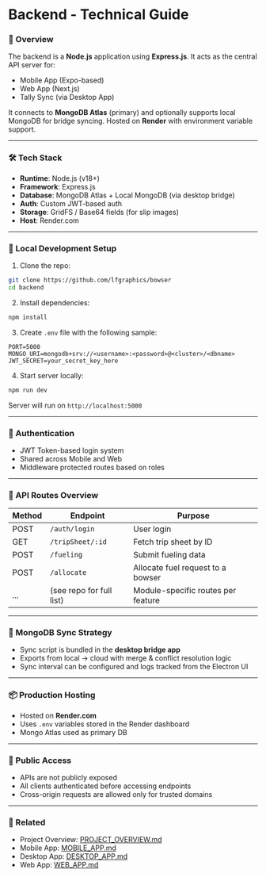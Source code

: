 # Backend - Technical Guide

### 🧠 Overview

The backend is a **Node.js** application using **Express.js**. It acts as the central API server for:

- Mobile App (Expo-based)
- Web App (Next.js)
- Tally Sync (via Desktop App)

It connects to **MongoDB Atlas** (primary) and optionally supports local MongoDB for bridge syncing. Hosted on **Render** with environment variable support.

---

### 🛠️ Tech Stack

- **Runtime**: Node.js (v18+)
- **Framework**: Express.js
- **Database**: MongoDB Atlas + Local MongoDB (via desktop bridge)
- **Auth**: Custom JWT-based auth
- **Storage**: GridFS / Base64 fields (for slip images)
- **Host**: Render.com

---

### 🔧 Local Development Setup

1. Clone the repo:

```bash
git clone https://github.com/lfgraphics/bowser
cd backend
```

2. Install dependencies:

```bash
npm install
```

3. Create `.env` file with the following sample:

```env
PORT=5000
MONGO_URI=mongodb+srv://<username>:<password>@<cluster>/<dbname>
JWT_SECRET=your_secret_key_here
```

4. Start server locally:

```bash
npm run dev
```

Server will run on `http://localhost:5000`

---

### 🔐 Authentication

- JWT Token-based login system
- Shared across Mobile and Web
- Middleware protected routes based on roles

---

### 🔁 API Routes Overview

| Method | Endpoint                 | Purpose                            |
| ------ | ------------------------ | ---------------------------------- |
| POST   | `/auth/login`            | User login                         |
| GET    | `/tripSheet/:id`         | Fetch trip sheet by ID             |
| POST   | `/fueling`               | Submit fueling data                |
| POST   | `/allocate`              | Allocate fuel request to a bowser  |
| ...    | (see repo for full list) | Module-specific routes per feature |

---

### 🔄 MongoDB Sync Strategy

- Sync script is bundled in the **desktop bridge app**
- Exports from local → cloud with merge & conflict resolution logic
- Sync interval can be configured and logs tracked from the Electron UI

---


### 📦 Production Hosting

- Hosted on **Render.com**
- Uses `.env` variables stored in the Render dashboard
- Mongo Atlas used as primary DB

---

### 🚫 Public Access

- APIs are not publicly exposed
- All clients authenticated before accessing endpoints
- Cross-origin requests are allowed only for trusted domains

---

### 🧾 Related

- Project Overview: [PROJECT\_OVERVIEW.md](./readme.md)
- Mobile App: [MOBILE\_APP.md](./application/radme.md)
- Desktop App: [DESKTOP\_APP.md](./tally-bridge/raedme.md)
- Web App: [WEB\_APP.md](./bowser-admin/readme.md)

